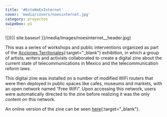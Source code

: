 ```yaml
---
title: '#EstoNoEsInternet'
cover: 'media/covers/noesinternet.jpg'
category: proyectos
swipebox: p1
---
```

![]({{ site.baseurl }}/media/images/noesinternet__header.jpg)

This was a series of workshops and public interventions organized as part of the [Acciones Territoriales](http://accionesterritoriales.blogspot.mx/){:target="_blank"} exhibition, in which a group of artists, writers and activists collaborated to create a digital zine about the current state of telecommunications in Mexico and the telecommunication reform laws.

This digital zine was installed on a number of modified WiFi routers that were then deployed in public spaces like cafes, museums and markets, with an open network named “Free WiFi”. Upon accessing this network, users were automatically directed to the zine before realizing it was the only content on this network.

An online version of the zine can be seen [here](http://astrovandalistas.cc/accionesterritoriales/){:target="_blank"}.
